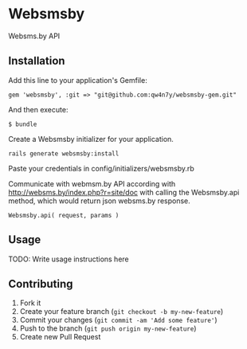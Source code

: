 # Websmsby

Websms.by API

## Installation

Add this line to your application's Gemfile:

    gem 'websmsby', :git => "git@github.com:qw4n7y/websmsby-gem.git"

And then execute:

    $ bundle

Create a Websmsby initializer for your application.

    rails generate websmsby:install

Paste your credentials in config/initializers/websmsby.rb

Communicate with webmsm.by API according with http://websms.by/index.php?r=site/doc with calling the Websmsby.api method, which would return json websms.by response.

    Websmsby.api( request, params )

## Usage

TODO: Write usage instructions here

## Contributing

1. Fork it
2. Create your feature branch (`git checkout -b my-new-feature`)
3. Commit your changes (`git commit -am 'Add some feature'`)
4. Push to the branch (`git push origin my-new-feature`)
5. Create new Pull Request
